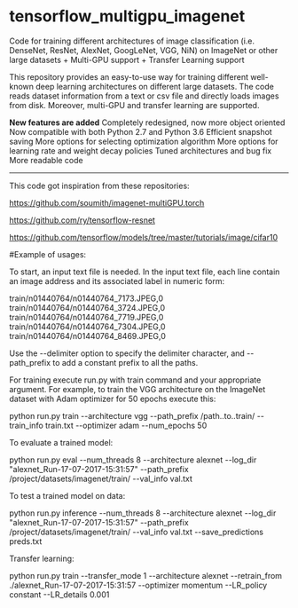 # tensorflow_multigpu_imagenet
Code for training different architectures of image classification (i.e. DenseNet, ResNet, AlexNet, GoogLeNet, VGG, NiN) on ImageNet or other large datasets + Multi-GPU support + Transfer Learning support

This repository provides an easy-to-use way for training different well-known deep learning architectures on different large datasets.
The code reads dataset information from a text or csv file and directly loads images from disk. Moreover, multi-GPU and transfer learning are supported.

**New features are added**
Completely redesigned, now more object oriented
Now compatible with both Python 2.7 and Python 3.6
Efficient snapshot saving
More options for selecting optimization algorithm
More options for learning rate and weight decay policies
Tuned architectures and bug fix
More readable code
**************************
This code got inspiration from these repositories:

https://github.com/soumith/imagenet-multiGPU.torch

https://github.com/ry/tensorflow-resnet

https://github.com/tensorflow/models/tree/master/tutorials/image/cifar10



#Example of usages:

To start, an input text file is needed. In the input text file, each line contain an image address and its associated label in numeric form:

train/n01440764/n01440764_7173.JPEG,0
train/n01440764/n01440764_3724.JPEG,0
train/n01440764/n01440764_7719.JPEG,0
train/n01440764/n01440764_7304.JPEG,0
train/n01440764/n01440764_8469.JPEG,0

Use the --delimiter option to specify the delimiter character, and --path_prefix to add a constant prefix to all the paths.

For training execute run.py with train command and your appropriate argument. For example, to train the VGG architecture on the ImageNet dataset with Adam optimizer for 50 epochs execute this: 

python run.py train --architecture vgg --path_prefix /path..to..train/ --train_info train.txt --optimizer adam --num_epochs 50 

To evaluate a trained model:

python run.py eval --num_threads 8 --architecture alexnet --log_dir "alexnet_Run-17-07-2017-15:31:57" --path_prefix /project/datasets/imagenet/train/ --val_info val.txt

To test a trained model on data:

python run.py inference --num_threads 8 --architecture alexnet --log_dir "alexnet_Run-17-07-2017-15:31:57" --path_prefix /project/datasets/imagenet/train/ --val_info val.txt --save_predictions preds.txt

Transfer learning:

python run.py train --transfer_mode 1 --architecture alexnet --retrain_from ./alexnet_Run-17-07-2017-15:31:57 --optimizer momentum --LR_policy constant --LR_details 0.001
